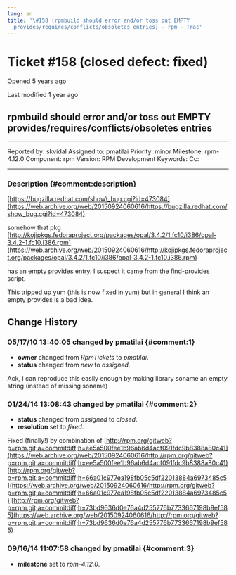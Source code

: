 ```yaml
---
lang: en
title: '\#158 (rpmbuild should error and/or toss out EMPTY
  provides/requires/conflicts/obsoletes entries) - rpm - Trac'
---
```


Ticket \#158 (closed defect: fixed)
===================================

Opened 5 years ago

Last modified 1 year ago

rpmbuild should error and/or toss out EMPTY provides/requires/conflicts/obsoletes entries
-----------------------------------------------------------------------------------------

  -------------- --------- -------------- -----------------
  Reported by:   skvidal   Assigned to:   pmatilai
  Priority:      minor     Milestone:     rpm-4.12.0
  Component:     rpm       Version:       RPM Development
  Keywords:                Cc:            
                                          
  -------------- --------- -------------- -----------------

### Description {#comment:description}

[https://bugzilla.redhat.com/show\_bug.cgi?id=473084](https://web.archive.org/web/20150924060616/https://bugzilla.redhat.com/show_bug.cgi?id=473084)

somehow that pkg
[http://kojipkgs.fedoraproject.org/packages/opal/3.4.2/1.fc10/i386/opal-3.4.2-1.fc10.i386.rpm](https://web.archive.org/web/20150924060616/http://kojipkgs.fedoraproject.org/packages/opal/3.4.2/1.fc10/i386/opal-3.4.2-1.fc10.i386.rpm)

has an empty provides entry. I suspect it came from the find-provides
script.

This tripped up yum (this is now fixed in yum) but in general I think an
empty provides is a bad idea.

Change History
--------------

### 05/17/10 13:40:05 changed by pmatilai {#comment:1}

-   **owner** changed from *RpmTickets* to *pmatilai*.
-   **status** changed from *new* to *assigned*.

Ack, I can reproduce this easily enough by making library soname an
empty string (instead of missing soname)

### 01/24/14 13:08:43 changed by pmatilai {#comment:2}

-   **status** changed from *assigned* to *closed*.
-   **resolution** set to *fixed*.

Fixed (finally!) by combination of
[http://rpm.org/gitweb?p=rpm.git;a=commitdiff;h=ee5a500fee1b96ab6d4acf091fdc9b8388a80c41](https://web.archive.org/web/20150924060616/http://rpm.org/gitweb?p=rpm.git;a=commitdiff;h=ee5a500fee1b96ab6d4acf091fdc9b8388a80c41)
[http://rpm.org/gitweb?p=rpm.git;a=commitdiff;h=66a01c977ea198fb05c5df22013884a6973485c5](https://web.archive.org/web/20150924060616/http://rpm.org/gitweb?p=rpm.git;a=commitdiff;h=66a01c977ea198fb05c5df22013884a6973485c5)
[http://rpm.org/gitweb?p=rpm.git;a=commitdiff;h=73bd9636d0e76a4d255776b7733667198b9ef585](https://web.archive.org/web/20150924060616/http://rpm.org/gitweb?p=rpm.git;a=commitdiff;h=73bd9636d0e76a4d255776b7733667198b9ef585)

### 09/16/14 11:07:58 changed by pmatilai {#comment:3}

-   **milestone** set to *rpm-4.12.0*.
